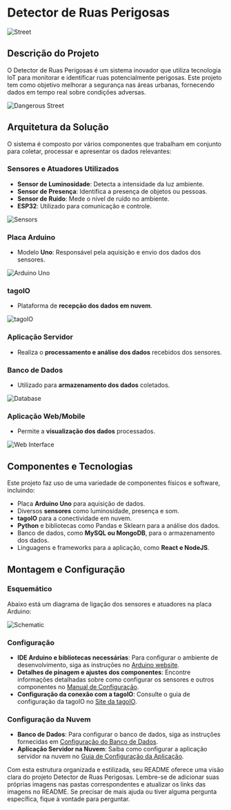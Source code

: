 # Detector de Ruas Perigosas

![Street](images/street.jpg)

## Descrição do Projeto

O Detector de Ruas Perigosas é um sistema inovador que utiliza tecnologia IoT para monitorar e identificar ruas potencialmente perigosas. Este projeto tem como objetivo melhorar a segurança nas áreas urbanas, fornecendo dados em tempo real sobre condições adversas.

![Dangerous Street](images/dangerous_street.jpg)

## Arquitetura da Solução

O sistema é composto por vários componentes que trabalham em conjunto para coletar, processar e apresentar os dados relevantes:

### Sensores e Atuadores Utilizados

- **Sensor de Luminosidade**: Detecta a intensidade da luz ambiente.
- **Sensor de Presença**: Identifica a presença de objetos ou pessoas.
- **Sensor de Ruído**: Mede o nível de ruído no ambiente.
- **ESP32**: Utilizado para comunicação e controle.

![Sensors](images/sensors.jpg)

### Placa Arduino

- Modelo **Uno**: Responsável pela aquisição e envio dos dados dos sensores.

![Arduino Uno](images/arduino.jpg)

### tagoIO

- Plataforma de **recepção dos dados em nuvem**.

![tagoIO](images/tagoio.jpg)

### Aplicação Servidor

- Realiza o **processamento e análise dos dados** recebidos dos sensores.

### Banco de Dados

- Utilizado para **armazenamento dos dados** coletados.

![Database](images/database.jpg)

### Aplicação Web/Mobile

- Permite a **visualização dos dados** processados.

![Web Interface](images/web_interface.jpg)

## Componentes e Tecnologias

Este projeto faz uso de uma variedade de componentes físicos e software, incluindo:

- Placa **Arduino Uno** para aquisição de dados.
- Diversos **sensores** como luminosidade, presença e som.
- **tagoIO** para a conectividade em nuvem.
- **Python** e bibliotecas como Pandas e Sklearn para a análise dos dados.
- Banco de dados, como **MySQL ou MongoDB**, para o armazenamento dos dados.
- Linguagens e frameworks para a aplicação, como **React e NodeJS**.

## Montagem e Configuração

### Esquemático

Abaixo está um diagrama de ligação dos sensores e atuadores na placa Arduino:

![Schematic](images/schematic.jpg)

### Configuração

- **IDE Arduino e bibliotecas necessárias**: Para configurar o ambiente de desenvolvimento, siga as instruções no [Arduino website](https://www.arduino.cc/).
- **Detalhes de pinagem e ajustes dos componentes**: Encontre informações detalhadas sobre como configurar os sensores e outros componentes no [Manual de Configuração](configuration.md).
- **Configuração da conexão com a tagoIO**: Consulte o guia de configuração da tagoIO no [Site da tagoIO](https://tago.io/).

### Configuração da Nuvem

- **Banco de Dados**: Para configurar o banco de dados, siga as instruções fornecidas em [Configuração do Banco de Dados](cloud_setup.md).
- **Aplicação Servidor na Nuvem**: Saiba como configurar a aplicação servidor na nuvem no [Guia de Configuração da Aplicação](cloud_app_setup.md).

Com esta estrutura organizada e estilizada, seu README oferece uma visão clara do projeto Detector de Ruas Perigosas. Lembre-se de adicionar suas próprias imagens nas pastas correspondentes e atualizar os links das imagens no README. Se precisar de mais ajuda ou tiver alguma pergunta específica, fique à vontade para perguntar.
